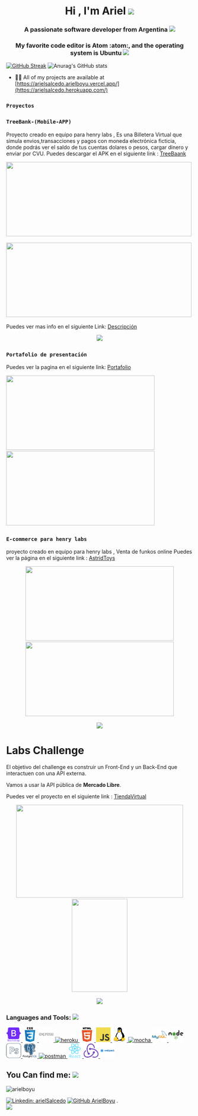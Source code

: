 <h1 align="center">Hi , I'm Ariel <img src=https://media1.giphy.com/media/7YDd9Vswmk7MZrYVyi/giphy.webp?cid=ecf05e47mg7oiybxlkoh3spfhvomj7rwhd9qo7j1fd0aq8vg&rid=giphy.webp width="50">  </h1>
<h3  align="center">A passionate software developer from Argentina <img src=https://media2.giphy.com/media/cnQkpQGOJzIoyLuHag/200w.webp?cid=ecf05e477cwulm6v7cmk9prkl27aq7i6jq8mz77ffbdh333s&rid=200w.webp width="50"> </h3>
<h3  align="center">
My favorite code editor is Atom   :atom:,  and the operating system is Ubuntu <img src=https://i.pinimg.com/originals/21/bb/6e/21bb6e97a54399f9cbfd483188d1685b.gif width="50"> </h3>


[![GitHub Streak](https://github-readme-streak-stats.herokuapp.com?user=arielboyu&theme=black-ice&border=231f1f)](https://github.com/DenverCoder1/github-readme-streak-stats)
![Anurag's GitHub stats](https://github-readme-stats.vercel.app/api?username=arielboyu&theme=blue-green)




- 👨‍💻 All of my projects are available at [https://arielsalcedo.arielboyu.vercel.app/](https://arielsalcedo.herokuapp.com/)


### `Proyectos`



### `TreeBank-(Mobile-APP)`

Proyecto creado en equipo para henry labs , Es una Billetera Virtual que simula envios,transacciones y pagos con moneda electrónica ficticia, donde podrás ver el saldo de tus cuentas dolares o pesos, cargar dinero y enviar por CVU.
Puedes descargar el APK en el siguiente link  : [TreeBaank](https://drive.google.com/file/d/1ZBBJfk34kLWOKT6QSCeHXc1n09jh6v0S/view?usp=sharing)

  <p >
            <img  src='https://scontent.faep14-2.fna.fbcdn.net/v/t1.0-9/153867221_255945016056954_2869797233218830518_n.jpg?_nc_cat=111&ccb=3&_nc_sid=730e14&_nc_ohc=xsuE5QhxC8IAX-2se2N&_nc_ht=scontent.faep14-2.fna&oh=6e9f10e951aa40a105ddc3a0e69f812f&oe=605A9CFE'width="500" height="200" </img>
  </p>
      <img  src='https://scontent.faep14-2.fna.fbcdn.net/v/t1.0-0/c87.0.206.206a/p206x206/153488657_255944926056963_6428303226268309338_n.jpg?_nc_cat=100&ccb=1-3&_nc_sid=da31f3&_nc_ohc=B3VEVi7EE8AAX_VMq09&_nc_ht=scontent.faep14-2.fna&tp=27&oh=56aeda834e7a50a7bb6c070c6c65cc54&oe=60827DCC'width="500" height="200" </img>
</p>

Puedes ver mas info en el siguiente Link: [Descripción](https://docs.google.com/presentation/d/1R5qJQgjqdAa9ach0rT4UwEqhyTLiU9KfVgwREJyXYRc/edit#slide=id.p23)

<p align='center'>
    <img style= width:50px src='https://media1.giphy.com/media/X7Oe8SfCbv5GSzDGFl/100.webp?cid=ecf05e472dte91ha2ua54kv8x8xyp6icg53zs36lfr09bvxu&rid=100.webp' </img>
</p>



### `Portafolio de presentación`

Puedes ver la pagina en el siguiente link: [Portafolio](https://arielsalcedo.herokuapp.com/)



  <p >
     <img  src='https://scontent.faep24-1.fna.fbcdn.net/v/t1.0-9/143643216_241034104214712_5762970673089158836_o.jpg?_nc_cat=105&ccb=3&_nc_sid=730e14&_nc_ohc=syF4HJbX4fAAX8_LLHD&_nc_ht=scontent.faep24-1.fna&oh=6c96ddace05f1544042b6bb9c1d520eb&oe=606180A9'width="400" height="200" </img>
      <img  src='https://scontent.faep24-1.fna.fbcdn.net/v/t1.0-9/143798554_241034074214715_8819548947478060592_o.jpg?_nc_cat=104&ccb=3&_nc_sid=730e14&_nc_ohc=43WlK0iVk10AX_zAxZC&_nc_ht=scontent.faep24-1.fna&oh=7da0a3ef4d6870d8526573489b8123b1&oe=6061A6A0'width="400" height="200" </img>


  </p>


### `E-commerce para henry labs`

proyecto creado en equipo para henry labs , Venta de funkos online
Puedes ver la página en el siguiente link  : [AstridToys](https://astridtoys.herokuapp.com/products)

<p align='center'>
    <img  src='https://scontent.faep14-2.fna.fbcdn.net/v/t1.0-9/139308449_232164315101691_6948644297216951867_o.jpg?_nc_cat=104&ccb=3&_nc_sid=730e14&_nc_ohc=WK7_cTNkXtwAX_C6gh9&_nc_ht=scontent.faep14-2.fna&oh=91bd2a6bda51d68e32518a0378fef7ae&oe=60608B60'width="400" height="200" </img>
        <img  src='https://scontent.faep14-2.fna.fbcdn.net/v/t1.0-0/c86.0.206.206a/p206x206/139308449_232164315101691_6948644297216951867_o.jpg?_nc_cat=104&ccb=1-3&_nc_sid=da31f3&_nc_ohc=YVRzRTHDcLoAX-p01yf&_nc_ht=scontent.faep14-2.fna&tp=27&oh=b3f307f0c8a263aa69ce2f4269b08567&oe=608423C8'width="400" height="200" </img>
</p>


<p align='center'>
    <img style= width:50px src='https://media0.giphy.com/media/Kxz0KxYONqIhIGXK0F/giphy.webp?cid=ecf05e47uo1z30l1ej5zbogfo314vfc72sbcfp4rkx6raidr&rid=giphy.webp' </img>
</p>



# Labs Challenge

El objetivo del challenge es construir un Front-End y un Back-End que interactuen con una API externa.


Vamos a usar la API pública de **Mercado Libre**.

Puedes ver el proyecto en el siguiente link : [TiendaVirtual](https://tiendavirtualapp.herokuapp.com/)


<p align='center'>
    <img  src='https://scontent.faep14-2.fna.fbcdn.net/v/t1.0-9/138827812_231399731844816_7714682716009636190_o.jpg?_nc_cat=105&ccb=3&_nc_sid=730e14&_nc_ohc=6RpS26bLd2QAX-ruS-f&_nc_ht=scontent.faep14-2.fna&oh=daf06da1723f05edd1ac1418dd7426f4&oe=605B36A9'width="450" height="250" </img>
        <img  src='https://scontent.faep24-1.fna.fbcdn.net/v/t1.0-9/139504442_232105148440941_4345287256914133085_n.jpg?_nc_cat=109&ccb=3&_nc_sid=730e14&_nc_ohc=1tns4i8fa_cAX__Nso2&_nc_ht=scontent.faep24-1.fna&oh=667a4f301baec9563150cc96a7cd07d6&oe=6060AFDC'width="150" height="250" </img>
</p>



<p align='center'>
    <img src='https://media3.giphy.com/media/ZZGwSLGlt7prkbV2Fi/200w.webp?cid=ecf05e479dwim8xxkb2p3ozqlex66yz8vtti34hmyjerf2g8&rid=200w.webp' </img>
</p>




<h3 align="left">Languages and Tools: <img src=https://media1.giphy.com/media/H7AmqyARFEc7S1Smtl/200w.webp?cid=ecf05e47pv8js1z7ijkcea4m3f4hry5projhrlbgyc0m65te&rid=200w.webp width="25"></h3>
<p align="left"> <a href="https://getbootstrap.com" target="_blank"> <img src="https://raw.githubusercontent.com/devicons/devicon/master/icons/bootstrap/bootstrap-plain-wordmark.svg" alt="bootstrap" width="40" height="40"/> </a> <a href="https://www.w3schools.com/css/" target="_blank"> <img src="https://raw.githubusercontent.com/devicons/devicon/master/icons/css3/css3-original-wordmark.svg" alt="css3" width="40" height="40"/> </a> <a href="https://expressjs.com" target="_blank"> <img src="https://raw.githubusercontent.com/devicons/devicon/master/icons/express/express-original-wordmark.svg" alt="express" width="40" height="40"/> </a> <a href="https://heroku.com" target="_blank"> <img src="https://www.vectorlogo.zone/logos/heroku/heroku-icon.svg" alt="heroku" width="40" height="40"/> </a> <a href="https://www.w3.org/html/" target="_blank"> <img src="https://raw.githubusercontent.com/devicons/devicon/master/icons/html5/html5-original-wordmark.svg" alt="html5" width="40" height="40"/> </a> <a href="https://developer.mozilla.org/en-US/docs/Web/JavaScript" target="_blank"> <img src="https://raw.githubusercontent.com/devicons/devicon/master/icons/javascript/javascript-original.svg" alt="javascript" width="40" height="40"/> </a> <a href="https://www.linux.org/" target="_blank"> <img src="https://raw.githubusercontent.com/devicons/devicon/master/icons/linux/linux-original.svg" alt="linux" width="40" height="40"/> </a> <a href="https://mochajs.org" target="_blank"> <img src="https://www.vectorlogo.zone/logos/mochajs/mochajs-icon.svg" alt="mocha" width="40" height="40"/> </a> <a href="https://www.mysql.com/" target="_blank"> <img src="https://raw.githubusercontent.com/devicons/devicon/master/icons/mysql/mysql-original-wordmark.svg" alt="mysql" width="40" height="40"/> </a> <a href="https://nodejs.org" target="_blank"> <img src="https://raw.githubusercontent.com/devicons/devicon/master/icons/nodejs/nodejs-original-wordmark.svg" alt="nodejs" width="40" height="40"/> </a> <a href="https://www.photoshop.com/en" target="_blank"> <img src="https://raw.githubusercontent.com/devicons/devicon/master/icons/photoshop/photoshop-line.svg" alt="photoshop" width="40" height="40"/> </a> <a href="https://www.postgresql.org" target="_blank"> <img src="https://raw.githubusercontent.com/devicons/devicon/master/icons/postgresql/postgresql-original-wordmark.svg" alt="postgresql" width="40" height="40"/> </a> <a href="https://postman.com" target="_blank"> <img src="https://www.vectorlogo.zone/logos/getpostman/getpostman-icon.svg" alt="postman" width="40" height="40"/> </a> <a href="https://reactjs.org/" target="_blank"> <img src="https://raw.githubusercontent.com/devicons/devicon/master/icons/react/react-original-wordmark.svg" alt="react" width="40" height="40"/> </a> <a href="https://redux.js.org" target="_blank"> <img src="https://raw.githubusercontent.com/devicons/devicon/master/icons/redux/redux-original.svg" alt="redux" width="40" height="40"/> </a> <a href="https://webpack.js.org" target="_blank"> <img src="https://raw.githubusercontent.com/devicons/devicon/d00d0969292a6569d45b06d3f350f463a0107b0d/icons/webpack/webpack-original-wordmark.svg" alt="webpack" width="40" height="40"/> </a> </p>




<h2> You Can find me: <img src=https://media4.giphy.com/media/kBT8T9yaHWucie70BX/200.webp?cid=ecf05e47g1w57wstaa5v90qsxm39u1aclbjsy3ck8o0o1xrs&rid=200.webp width="50"></h2>

<p align="left"> <img src="https://komarev.com/ghpvc/?username=arielboyu&label=Profile%20views&color=0e75b6&style=flat" alt="arielboyu" /> </p>



[![Linkedin: arielSalcedo](https://img.shields.io/badge/-ArielSalcedo-blue?style=flat-square&logo=Linkedin&logoColor=white&link=https://www.linkedin.com/in/ArielSalcedo/)](https://www.linkedin.com/in/ariel-salcedo-b423b61ba/)
[![GitHub ArielBoyu](https://img.shields.io/github/followers/arielBoyu?label=arielBoyu&style=social)](https://github.com/arielboyu)
.  
[![](https://img.shields.io/badge/Gmail-edgararielsalcedo@gmail.com-red)](mailto:edgararielsalcedo@gmail.com)
